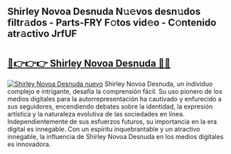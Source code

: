 ## Shirley Novoa Desnuda N𝚞𝚎vos desn𝚞dos filtr𝚊dos - Parts-FRY F𝚘tos vid𝚎o - C𝚘ntenido atr𝚊ctivo JrfUF

# <h2><a href="http://mbcvnoe.tromn.icu/?c=Shirley+Novoa+Desnuda">🔗👉👉👉 Shirley Novoa Desnuda 🔗🔗</a></h2>

[![Shirley Novoa Desnuda nuevo](https://i.imgur.com/pEAQMta.gif)](http://mbcvnoe.tromn.icu/?c=Shirley+Novoa+Desnuda)
Shirley Novoa Desnuda, un individuo complejo e intrigante, desafía la comprensión fácil. Su uso pionero de los medios digitales para la autorrepresentación ha cautivado y enfurecido a sus seguidores, encendiendo debates sobre la identidad, la expresión artística y la naturaleza evolutiva de las sociedades en línea. Independientemente de sus esfuerzos futuros, su importancia en la era digital es innegable. Con un espíritu inquebrantable y un atractivo innegable, la influencia de Shirley Novoa Desnuda en los medios digitales es innovadora.
